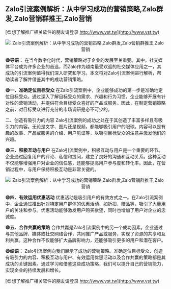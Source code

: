 ## **Zalo引流案例解析：从中学习成功的营销策略,Zalo群发,Zalo营销群推王,Zalo营销**

[😍想了解推广相关软件的朋友请登录 http://www.vst.tw](http://www.vst.tw)

 <center><img src="https://vst.tw/MP4/tuiguang/png/2.png" alt="Zalo引流案例解析：从中学习成功的营销策略,Zalo群发,Zalo营销群推王,Zalo营销"></center>

**😄导语：**
在当今数字化时代，营销策略对于企业的发展至关重要。其中，社交媒体平台成为许多企业的首选，而Zalo作为越南最受欢迎的社交媒体应用之一，其成功的引流案例值得我们深入研究和学习。本文将对Zalo引流案例进行解析，帮助读者了解并借鉴其中的成功营销策略。

**😄一、准确定位目标受众**
在Zalo引流案例中，企业能够成功的第一步是准确地定位目标受众。通过深入了解目标受众的需求、兴趣和行为习惯，企业能够开展有针对性的营销活动，并提供符合目标受众喜好的产品或服务。因此，在制定营销策略之前，对目标受众进行充分的市场调研是必不可少的。

二、创造有吸引力的内容
Zalo引流案例的成功之处在于其创造了丰富多样且有吸引力的内容。无论是文字、图片还是视频，都能够吸引用户的眼球。内容可以是有趣的故事、产品或服务的介绍、用户见证等，以吸引目标受众的注意并激发他们的兴趣。

**😄三、积极互动与用户**
在Zalo引流案例中，积极互动与用户是一个重要的环节。企业通过回复用户的评论、私信和提问，建立了良好的沟通和互动关系。这种互动不仅能够增强用户对企业的信任感，还能够提高用户参与度和转化率。因此，在营销过程中，与用户保持积极互动是非常关键的。

 <center><img src="https://vst.tw/MP4/tuiguang/png/5.png" alt="Zalo引流案例解析：从中学习成功的营销策略,Zalo群发,Zalo营销群推王,Zalo营销"></center>

**😄四、有效运用优惠活动**
优惠活动是吸引用户的有效方式之一。在Zalo引流案例中，企业通过推出针对特定用户群体的优惠活动，如折扣、赠品等，吸引了大量用户的关注和参与。优惠活动能够激发用户购买欲望，同时也增加了用户对企业的忠诚度。

**😄五、合作共赢的策略**
合作共赢是Zalo引流案例中的另一个成功因素。企业通过与其他品牌、媒体或社交网络合作，共同推广产品或服务，实现了资源的共享和互利共赢。这种合作不仅能够扩大品牌影响力，还能够吸引更多的用户和潜在客户。

**😄结语：**
Zalo引流案例向我们展示了成功的营销策略。准确定位目标受众、创造有吸引力的内容、积极互动与用户、有效运用优惠活动以及合作共赢的策略都是其成功的关键因素。通过学习和借鉴这些成功策略，我们可以提升自己的营销能力，实现企业的持续发展和增长。

[😍想了解推广相关软件的朋友请登录 http://www.vst.tw](http://www.vst.tw)



